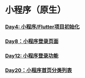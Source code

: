 # 小程序（原生）

### [Day4: 小程序/Flutter项目初始化](../mp/day4-init-mp-and-flutter-project.md)
### [Day8：小程序登录页面](../mp/day8-mp-login-page.md)
### [Day12: 小程序登录功能](../mp/day12-mp-login-page.md)
### [Day20：小程序首页分类列表](../mp/day20-mp-homepage-category-banner.md)
